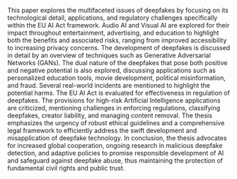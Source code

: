 This paper explores the multifaceted issues of deepfakes by focusing on its technological detail, applications, and regulatory challenges specifically within the EU AI Act framework. Audio AI and Visual AI are explored for their impact throughout entertainment, advertising, and education to highlight both the benefits and associated risks, ranging from improved accessibility to increasing privacy concerns. The development of deepfakes is discussed in detail by an overview of techniques such as Generative Adversarial Networks (GANs). The dual nature of the deepfakes that pose both positive and negative potential is also explored, discussing applications such as personalized education tools, movie development, political misinformation, and fraud. Several real-world incidents are mentioned to highlight the potential harms. The EU AI Act is evaluated for effectiveness in regulation of deepfakes. The provisions for high-risk Artificial Intelligence applications are criticized, mentioning challenges in enforcing regulations, classifying deepfakes, creator liability, and managing content removal. The thesis emphasizes the urgency of robust ethical guidelines and a comprehensive legal framework to efficiently address the swift development and misapplication of deepfake technology. In conclusion, the thesis advocates for increased global cooperation, ongoing research in malicious deepfake detection, and adaptive policies to promise responsible development of AI and safeguard against deepfake abuse, thus maintaining the protection of fundamental civil rights and public trust.
